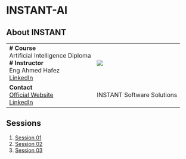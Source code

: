 # INSTANT-AI
## About INSTANT
|||
|--|--|
|**# Course** <br /> Artificial Intelligence Diploma <br /> **# Instructor** <br /> Eng Ahmed Hafez <br /> [LinkedIn](https://www.linkedin.com/in/ahmedtronic/)|![](https://media-exp1.licdn.com/dms/image/C4D0BAQFwcvfBSWGiYg/company-logo_200_200/0/1586732490572?e=1666828800&v=beta&t=eHael1jqGqx7TYYq468ERqOMuYjbb7Ulpo16IFqHSVA)|
|**Contact** <br /> [Official Website](https://www.instant-ss.com/) <br /> [LinkedIn](https://www.linkedin.com/company/instantsoftwaresolution/) |INSTANT Software Solutions |

## Sessions
1. [Session 01](https://github.com/AhmedUKamel/INSTANT-AI/tree/main/Session%2001)
2. [Session 02](https://github.com/AhmedUKamel/INSTANT-AI/tree/main/Session%2002)
3. [Session 03](https://github.com/AhmedUKamel/INSTANT-AI/tree/main/Session%2003)